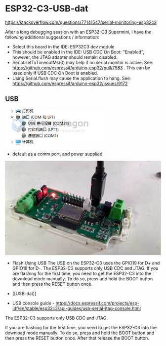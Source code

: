 
# ESP32-C3-USB-dat


https://stackoverflow.com/questions/77141547/serial-monitoring-esp32c3

After a long debugging session with an ESP32-C3 Supermini, I have the following additional suggestions / information:

- Select this board in the IDE: ESP32C3 dev module
- This should be enabled in the IDE: USB CDC On Boot: "Enabled", however, the JTAG adapter should remain disabled.
- Serial.setTxTimeoutMs(0) may help if no serial monitor is active. See: https://github.com/espressif/arduino-esp32/pull/7583 . This can be used only if USB CDC On Boot is enabled.
- Using Serial.flush may cause the application to hang. See: https://github.com/espressif/arduino-esp32/issues/9172



## USB 

![](2024-08-05-18-16-35.png)

- default as a comm port, and power supplied 

![](2024-08-05-18-18-01.png)

- Flash Using USB
The USB on the ESP32-C3 uses the GPIO19 for D+ and GPIO18 for D-. The ESP32-C3 supports only USB CDC and JTAG. If you are flashing for the first time, you need to get the ESP32-C3 into the download mode manually. To do so, press and hold the BOOT button and then press the RESET button once.

- [[USB-dat]]

- USB console guide - https://docs.espressif.com/projects/esp-idf/en/stable/esp32c3/api-guides/usb-serial-jtag-console.html


The ESP32-C3 supports only USB CDC and JTAG.

If you are flashing for the first time, you need to get the ESP32-C3 into the download mode manually. To do so, press and hold the BOOT button and then press the RESET button once. After that release the BOOT button.
